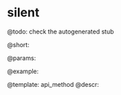 silent
=============


@todo:
	check the autogenerated stub

@short:
	

@params:





@example:

@template:	api_method
@descr:

